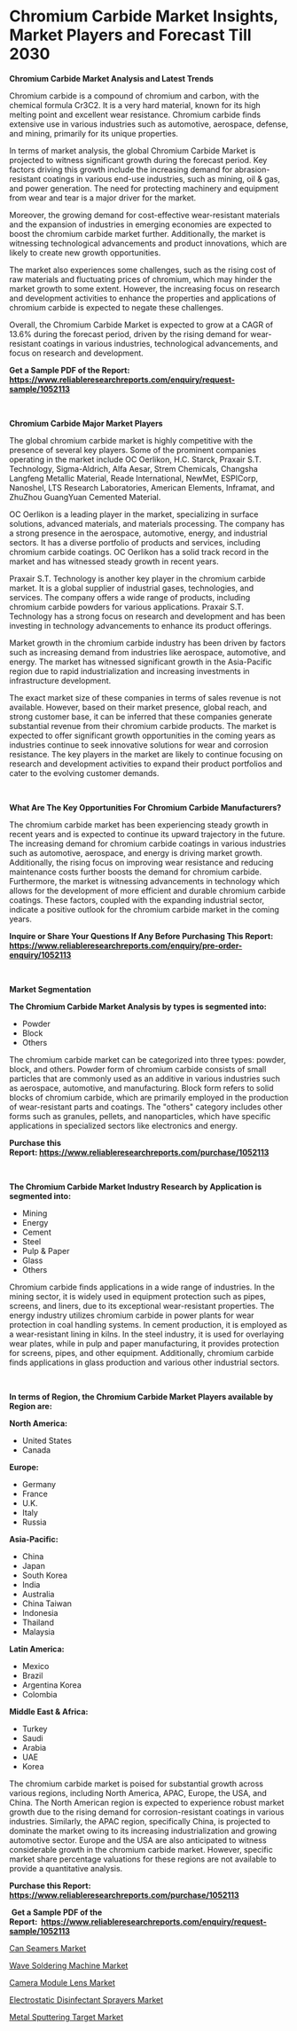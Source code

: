 <p><h1>Chromium Carbide Market Insights, Market Players and Forecast Till 2030</h1></p><p><strong>Chromium Carbide Market Analysis and Latest Trends</strong></p>
<p><p>Chromium carbide is a compound of chromium and carbon, with the chemical formula Cr3C2. It is a very hard material, known for its high melting point and excellent wear resistance. Chromium carbide finds extensive use in various industries such as automotive, aerospace, defense, and mining, primarily for its unique properties.</p><p>In terms of market analysis, the global Chromium Carbide Market is projected to witness significant growth during the forecast period. Key factors driving this growth include the increasing demand for abrasion-resistant coatings in various end-use industries, such as mining, oil & gas, and power generation. The need for protecting machinery and equipment from wear and tear is a major driver for the market.</p><p>Moreover, the growing demand for cost-effective wear-resistant materials and the expansion of industries in emerging economies are expected to boost the chromium carbide market further. Additionally, the market is witnessing technological advancements and product innovations, which are likely to create new growth opportunities.</p><p>The market also experiences some challenges, such as the rising cost of raw materials and fluctuating prices of chromium, which may hinder the market growth to some extent. However, the increasing focus on research and development activities to enhance the properties and applications of chromium carbide is expected to negate these challenges.</p><p>Overall, the Chromium Carbide Market is expected to grow at a CAGR of 13.6% during the forecast period, driven by the rising demand for wear-resistant coatings in various industries, technological advancements, and focus on research and development.</p></p>
<p><strong>Get a Sample PDF of the Report:&nbsp; <a href="https://www.reliableresearchreports.com/enquiry/request-sample/1052113">https://www.reliableresearchreports.com/enquiry/request-sample/1052113</a></strong></p>
<p>&nbsp;</p>
<p><strong>Chromium Carbide Major Market Players</strong></p>
<p><p>The global chromium carbide market is highly competitive with the presence of several key players. Some of the prominent companies operating in the market include OC Oerlikon, H.C. Starck, Praxair S.T. Technology, Sigma-Aldrich, Alfa Aesar, Strem Chemicals, Changsha Langfeng Metallic Material, Reade International, NewMet, ESPICorp, Nanoshel, LTS Research Laboratories, American Elements, Inframat, and ZhuZhou GuangYuan Cemented Material.</p><p>OC Oerlikon is a leading player in the market, specializing in surface solutions, advanced materials, and materials processing. The company has a strong presence in the aerospace, automotive, energy, and industrial sectors. It has a diverse portfolio of products and services, including chromium carbide coatings. OC Oerlikon has a solid track record in the market and has witnessed steady growth in recent years.</p><p>Praxair S.T. Technology is another key player in the chromium carbide market. It is a global supplier of industrial gases, technologies, and services. The company offers a wide range of products, including chromium carbide powders for various applications. Praxair S.T. Technology has a strong focus on research and development and has been investing in technology advancements to enhance its product offerings.</p><p>Market growth in the chromium carbide industry has been driven by factors such as increasing demand from industries like aerospace, automotive, and energy. The market has witnessed significant growth in the Asia-Pacific region due to rapid industrialization and increasing investments in infrastructure development.</p><p>The exact market size of these companies in terms of sales revenue is not available. However, based on their market presence, global reach, and strong customer base, it can be inferred that these companies generate substantial revenue from their chromium carbide products. The market is expected to offer significant growth opportunities in the coming years as industries continue to seek innovative solutions for wear and corrosion resistance. The key players in the market are likely to continue focusing on research and development activities to expand their product portfolios and cater to the evolving customer demands.</p></p>
<p>&nbsp;</p>
<p><strong>What Are The Key Opportunities For Chromium Carbide Manufacturers?</strong></p>
<p><p>The chromium carbide market has been experiencing steady growth in recent years and is expected to continue its upward trajectory in the future. The increasing demand for chromium carbide coatings in various industries such as automotive, aerospace, and energy is driving market growth. Additionally, the rising focus on improving wear resistance and reducing maintenance costs further boosts the demand for chromium carbide. Furthermore, the market is witnessing advancements in technology which allows for the development of more efficient and durable chromium carbide coatings. These factors, coupled with the expanding industrial sector, indicate a positive outlook for the chromium carbide market in the coming years.</p></p>
<p><strong>Inquire or Share Your Questions If Any Before Purchasing This Report: <a href="https://www.reliableresearchreports.com/enquiry/pre-order-enquiry/1052113">https://www.reliableresearchreports.com/enquiry/pre-order-enquiry/1052113</a></strong></p>
<p>&nbsp;</p>
<p><strong>Market Segmentation</strong></p>
<p><strong>The Chromium Carbide Market Analysis by types is segmented into:</strong></p>
<p><ul><li>Powder</li><li>Block</li><li>Others</li></ul></p>
<p><p>The chromium carbide market can be categorized into three types: powder, block, and others. Powder form of chromium carbide consists of small particles that are commonly used as an additive in various industries such as aerospace, automotive, and manufacturing. Block form refers to solid blocks of chromium carbide, which are primarily employed in the production of wear-resistant parts and coatings. The "others" category includes other forms such as granules, pellets, and nanoparticles, which have specific applications in specialized sectors like electronics and energy.</p></p>
<p><strong>Purchase this Report:&nbsp;<a href="https://www.reliableresearchreports.com/purchase/1052113">https://www.reliableresearchreports.com/purchase/1052113</a></strong></p>
<p>&nbsp;</p>
<p><strong>The Chromium Carbide Market Industry Research by Application is segmented into:</strong></p>
<p><ul><li>Mining</li><li>Energy</li><li>Cement</li><li>Steel</li><li>Pulp & Paper</li><li>Glass</li><li>Others</li></ul></p>
<p><p>Chromium carbide finds applications in a wide range of industries. In the mining sector, it is widely used in equipment protection such as pipes, screens, and liners, due to its exceptional wear-resistant properties. The energy industry utilizes chromium carbide in power plants for wear protection in coal handling systems. In cement production, it is employed as a wear-resistant lining in kilns. In the steel industry, it is used for overlaying wear plates, while in pulp and paper manufacturing, it provides protection for screens, pipes, and other equipment. Additionally, chromium carbide finds applications in glass production and various other industrial sectors.</p></p>
<p>&nbsp;</p>
<p><strong>In terms of Region, the Chromium Carbide Market Players available by Region are:</strong></p>
<p>
    <p> <strong> North America: </strong>
        <ul>
            <li>United States</li>
            <li>Canada</li>
        </ul>
        </p> 
    <p> <strong> Europe: </strong>
        <ul>
            <li>Germany</li>
            <li>France</li>
            <li>U.K.</li>
            <li>Italy</li>
            <li>Russia</li>
        </ul>
        </p> 
    <p> <strong> Asia-Pacific: </strong>
        <ul>
            <li>China</li>
            <li>Japan</li>
            <li>South Korea</li>
            <li>India</li>
            <li>Australia</li>
            <li>China Taiwan</li>
            <li>Indonesia</li>
            <li>Thailand</li>
            <li>Malaysia</li>
        </ul>
        </p> 
    <p> <strong> Latin America: </strong>
        <ul>
            <li>Mexico</li>
            <li>Brazil</li>
            <li>Argentina Korea</li>
            <li>Colombia</li>
        </ul>
        </p> 
    <p> <strong> Middle East & Africa: </strong>
        <ul>
            <li>Turkey</li>
            <li>Saudi</li>
            <li>Arabia</li>
            <li>UAE</li>
            <li>Korea</li>
        </ul>
    </p>
    </p>
<p><p>The chromium carbide market is poised for substantial growth across various regions, including North America, APAC, Europe, the USA, and China. The North American region is expected to experience robust market growth due to the rising demand for corrosion-resistant coatings in various industries. Similarly, the APAC region, specifically China, is projected to dominate the market owing to its increasing industrialization and growing automotive sector. Europe and the USA are also anticipated to witness considerable growth in the chromium carbide market. However, specific market share percentage valuations for these regions are not available to provide a quantitative analysis.</p></p>
<p><strong>Purchase this Report: <a href="https://www.reliableresearchreports.com/purchase/1052113">https://www.reliableresearchreports.com/purchase/1052113</a></strong></p>
<p>&nbsp;<strong>Get a Sample PDF of the Report:&nbsp;&nbsp;<a href="https://www.reliableresearchreports.com/enquiry/request-sample/1052113">https://www.reliableresearchreports.com/enquiry/request-sample/1052113</a></strong></p>
<p><strong></strong></p>
<p><p><a href="https://medium.com/@sureshrainarp23/can-seamers-market-insights-into-market-cagr-market-trends-and-growth-strategies-843979cfebb5">Can Seamers Market</a></p><p><a href="https://medium.com/@yuvrajsinghrp23/wave-soldering-machine-market-size-and-market-trends-complete-industry-overview-2023-to-2030-1bf0b039579b">Wave Soldering Machine Market</a></p><p><a href="https://medium.com/@sachintenrp23/camera-module-lens-market-share-evolution-and-market-growth-trends-2023-2030-ef7db0f2f132">Camera Module Lens Market</a></p><p><a href="https://medium.com/@mhdhonirp23/electrostatic-disinfectant-sprayers-market-size-reveals-the-best-marketing-channels-in-global-d04849a5a697">Electrostatic Disinfectant Sprayers Market</a></p><p><a href="https://medium.com/@robinrathi2023/metal-sputtering-target-market-insights-into-market-cagr-market-trends-and-growth-strategies-c9c938efc9ff">Metal Sputtering Target Market</a></p></p>